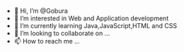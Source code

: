 - 👋 Hi, I’m @Gobura
- 👀 I’m interested in Web and Application development
- 🌱 I’m currently learning Java,JavaScript,HTML and CSS
- 💞️ I’m looking to collaborate on ...
- 📫 How to reach me ...

<!---
Gobura/Gobura is a ✨ special ✨ repository because its `README.md` (this file) appears on your GitHub profile.
You can click the Preview link to take a look at your changes.
--->
